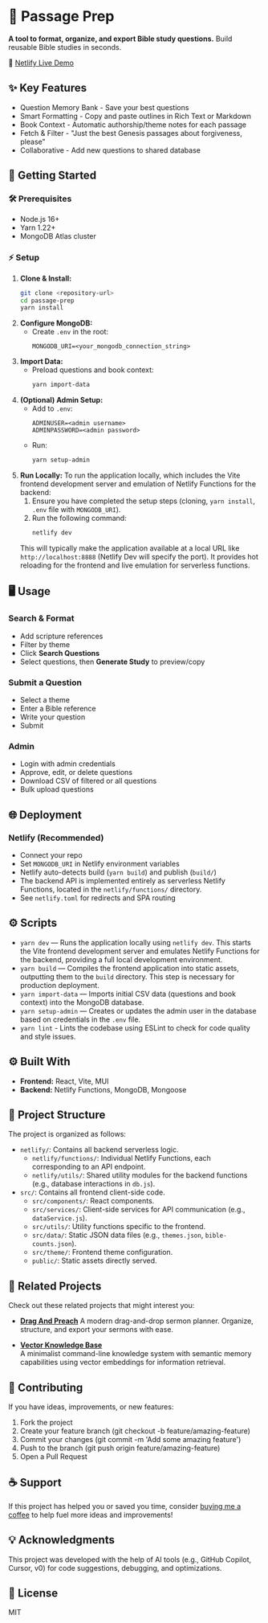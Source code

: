 # 📖 Passage Prep

**A tool to format, organize, and export Bible study questions.**
Build reusable Bible studies in seconds.

🚀 [Netlify Live Demo](https://passage-prep.netlify.app/)

## ✨ Key Features
- Question Memory Bank - Save your best questions
- Smart Formatting - Copy and paste outlines in Rich Text or Markdown
- Book Context - Automatic authorship/theme notes for each passage
- Fetch & Filter - "Just the best Genesis passages about forgiveness, please"
- Collaborative - Add new questions to shared database

## 🚀 Getting Started

### 🛠️ Prerequisites
- Node.js 16+
- Yarn 1.22+
- MongoDB Atlas cluster

### ⚡ Setup
1. **Clone & Install:**
   ```bash
   git clone <repository-url>
   cd passage-prep
   yarn install
   ```
2. **Configure MongoDB:**
   - Create `.env` in the root:
     ```
     MONGODB_URI=<your_mongodb_connection_string>
     ```
3. **Import Data:**
   - Preload questions and book context:
     ```bash
     yarn import-data
     ```
4. **(Optional) Admin Setup:**
   - Add to `.env`:
     ```
     ADMINUSER=<admin username>
     ADMINPASSWORD=<admin password>
     ```
   - Run:
     ```bash
     yarn setup-admin
     ```
5. **Run Locally:**
   To run the application locally, which includes the Vite frontend development server and emulation of Netlify Functions for the backend:
   1. Ensure you have completed the setup steps (cloning, `yarn install`, `.env` file with `MONGODB_URI`).
   2. Run the following command:
      ```bash
      netlify dev
      ```
   This will typically make the application available at a local URL like `http://localhost:8888` (Netlify Dev will specify the port). It provides hot reloading for the frontend and live emulation for serverless functions.

## 🖥️ Usage

### Search & Format
- Add scripture references
- Filter by theme
- Click **Search Questions**
- Select questions, then **Generate Study** to preview/copy

### Submit a Question
- Select a theme
- Enter a Bible reference
- Write your question
- Submit

### Admin
- Login with admin credentials
- Approve, edit, or delete questions
- Download CSV of filtered or all questions
- Bulk upload questions

## 🌐 Deployment

### Netlify (Recommended)
- Connect your repo
- Set `MONGODB_URI` in Netlify environment variables
- Netlify auto-detects build (`yarn build`) and publish (`build/`)
- The backend API is implemented entirely as serverless Netlify Functions, located in the `netlify/functions/` directory.
- See `netlify.toml` for redirects and SPA routing

## ⚙️ Scripts
- `yarn dev` — Runs the application locally using `netlify dev`. This starts the Vite frontend development server and emulates Netlify Functions for the backend, providing a full local development environment.
- `yarn build` — Compiles the frontend application into static assets, outputting them to the `build` directory. This step is necessary for production deployment.
- `yarn import-data` — Imports initial CSV data (questions and book context) into the MongoDB database.
- `yarn setup-admin` — Creates or updates the admin user in the database based on credentials in the `.env` file.
- `yarn lint` - Lints the codebase using ESLint to check for code quality and style issues.

## ⚙️ Built With
- **Frontend:** React, Vite, MUI
- **Backend:** Netlify Functions, MongoDB, Mongoose

## 📂 Project Structure
The project is organized as follows:
- `netlify/`: Contains all backend serverless logic.
  - `netlify/functions/`: Individual Netlify Functions, each corresponding to an API endpoint.
  - `netlify/utils/`: Shared utility modules for the backend functions (e.g., database interactions in `db.js`).
- `src/`: Contains all frontend client-side code.
  - `src/components/`: React components.
  - `src/services/`: Client-side services for API communication (e.g., `dataService.js`).
  - `src/utils/`: Utility functions specific to the frontend.
  - `src/data/`: Static JSON data files (e.g., `themes.json`, `bible-counts.json`).
  - `src/theme/`: Frontend theme configuration.
  - `public/`: Static assets directly served.

## 🔗 Related Projects
Check out these related projects that might interest you:
- **[Drag And Preach](https://github.com/allemandi/drag-and-preach)**
  A modern drag-and-drop sermon planner. Organize, structure, and export your sermons with ease.

- **[Vector Knowledge Base](https://github.com/allemandi/vector-knowledge-base)**  
  A minimalist command-line knowledge system with semantic memory capabilities using vector embeddings for information retrieval.


## 🤝 Contributing
If you have ideas, improvements, or new features:

1. Fork the project
2. Create your feature branch (git checkout -b feature/amazing-feature)
3. Commit your changes (git commit -m 'Add some amazing feature')
4. Push to the branch (git push origin feature/amazing-feature)
5. Open a Pull Request

## ☕ Support
If this project has helped you or saved you time, consider [buying me a coffee](https://www.buymeacoffee.com/allemandi) to help fuel more ideas and improvements!

## 💡 Acknowledgments
This project was developed with the help of AI tools (e.g., GitHub Copilot, Cursor, v0) for code suggestions, debugging, and optimizations.

## 📄 License
MIT